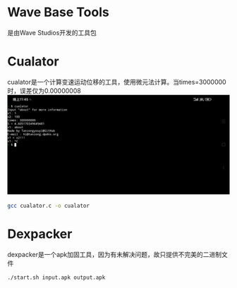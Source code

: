 # Wave Base Tools
是由Wave Studios开发的工具包

# Cualator
cualator是一个计算变速运动位移的工具，使用微元法计算。当times=3000000时，误差仅为0.00000008
![Cualator](cualator/cualator.jpg)
```bash
gcc cualator.c -o cualator
```

# Dexpacker
dexpacker是一个apk加固工具，因为有未解决问题，故只提供不完美的二进制文件
```bash
./start.sh input.apk output.apk
```

